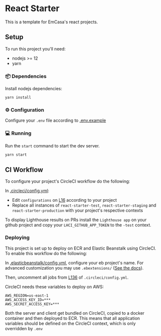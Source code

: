 # React Starter

This is a template for EmCasa's react projects. 

## Setup

To run this project you'll need:

- nodejs >= 12
- yarn

### 📦 Dependencies

Install nodejs dependencies:

```sh
yarn install
```

### ⚙️ Configuration

Configure your `.env` file according to [.env.example](./.env.example)

### 💻 Running

Run the `start` command to start the dev server.

```sh
yarn start
```

## CI Workflow

To configure your project's CircleCI workflow do the following:

In [.circleci/config.yml](.circleci/config.yml):
- Edit `configurations` on [L16](.circleci/config.yml#L16) according to your project
- Replace all instances of `react-starter-test`, `react-starter-staging` and
  `react-starter-production` with your project's respective contexts

To display Lighthouse results on PRs install the `Lighthouse app` on your github
project and copy your `LHCI_GITHUB_APP_TOKEN` to the `-test` context.

### Deploying

This project is set up to deploy on ECR and Elastic Beanstalk using CircleCI.
To enable this workflow do the following:

In [.elasticbeanstalk/config.yml](.elasticbeanstalk/config.yml#L2), configure your eb project's name.
For advanced customization you may use `.ebextensions/`
([See the docs](https://docs.aws.amazon.com/elasticbeanstalk/latest/dg/ebextensions.html)).

Then, uncomment all jobs from [L136](.circleci/config.yml#L136) of `.circleci/config.yml`.

CircleCI needs these variables to deploy on AWS:

```
AWS_REGION=us-east-1
AWS_ACCESS_KEY_ID=***
AWS_SECRET_ACCESS_KEY=***
```

Both the server and client get bundled on CircleCI, copied to a docker
container and then deployed to ECR. This means that all application variables
should be defined on the CircleCI context, which is only overridden by `.env`
